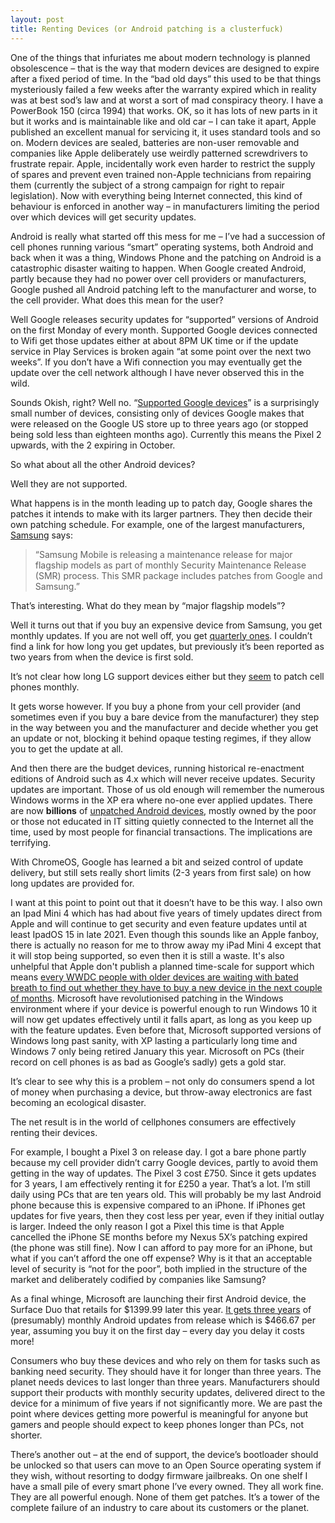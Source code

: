 ```yaml
---
layout: post
title: Renting Devices (or Android patching is a clusterfuck)
---
```


One of the things that infuriates me about modern technology is planned obsolescence – that is the way that modern devices are designed to expire after a fixed period of time.  In the “bad old days” this used to be that things mysteriously failed a few weeks after the warranty expired which in reality was at best sod’s law and at worst a sort of mad conspiracy theory. I have a PowerBook 150 (circa 1994) that works.  OK, so it has lots of new parts in it but it works and is maintainable like and old car – I can take it apart, Apple published an excellent manual for servicing it, it uses standard tools and so on. Modern devices are sealed, batteries are non-user removable and companies like Apple deliberately use weirdly patterned screwdrivers to frustrate repair. Apple, incidentally work even harder to restrict the supply of spares and prevent even trained non-Apple technicians from repairing them (currently the subject of a strong campaign for right to repair legislation). Now with everything being Internet connected, this kind of behaviour is enforced in another way – in manufacturers limiting the period over which devices will get security updates.

Android is really what started off this mess for me – I’ve had a succession of cell phones running various “smart” operating systems, both Android and back when it was a thing, Windows Phone and the patching on Android is a catastrophic disaster waiting to happen. When Google created Android, partly because they had no power over cell providers or manufacturers, Google pushed all Android patching left to the manufacturer and worse, to the cell provider.  What does this mean for the user?

Well Google releases security updates for “supported” versions of Android on the first Monday of every month.  Supported Google devices connected to Wifi get those updates either at about 8PM UK time or if the update service in Play Services is broken again “at some point over the next two weeks”.  If you don’t have a Wifi connection you may eventually get the update over the cell network although I have never observed this in the wild.

Sounds Okish, right? Well no. “[Supported Google devices](https://support.google.com/pixelphone/answer/4457705#pixel_phones&nexus_devices)” is a surprisingly small number of devices, consisting only of devices Google makes that were released on the Google US store up to three years ago (or stopped being sold less than eighteen months ago).  Currently this means the Pixel 2 upwards, with the 2 expiring in October.

So what about all the other Android devices?

Well they are not supported.

What happens is in the month leading up to patch day, Google shares the patches it intends to make with its larger partners.  They then decide their own patching schedule. For example, one of the largest manufacturers, [Samsung](https://security.samsungmobile.com/securityUpdate.smsb) says:

> “Samsung Mobile is releasing a maintenance release for major flagship models as part of monthly Security Maintenance Release (SMR) process. This SMR package includes patches from Google and Samsung.”

That’s interesting. What do they mean by “major flagship models”?

Well it turns out that if you buy an expensive device from Samsung, you get monthly updates. If you are not well off, you get [quarterly ones](https://security.samsungmobile.com/workScope.smsb).  I couldn’t find a link for how long you get updates, but previously it’s been reported as two years from when the device is first sold.

It’s not clear how long LG support devices either but they [seem](https://lgsecurity.lge.com/security_updates_mobile.html) to patch cell phones monthly.

It gets worse however. If you buy a phone from your cell provider (and sometimes even if you buy a bare device from the manufacturer) they step in the way between you and the manufacturer and decide whether you get an update or not, blocking it behind opaque testing regimes, if they allow you to get the update at all.

And then there are the budget devices, running historical re-enactment editions of Android such as 4.x which will never receive updates.  Security updates are important. Those of us old enough will remember the numerous Windows worms in the XP era where no-one ever applied updates.  There are now **billions** of [unpatched Android devices](https://www.which.co.uk/news/2020/03/more-than-one-billion-android-devices-at-risk-of-malware-threats/?utm_campaign=whichukf&utm_medium=social&utm_source=twitter&utm_content=AndroidMalware&utm_term=twnews), mostly owned by the poor or those not educated in IT sitting quietly connected to the Internet all the time, used by most people for financial transactions.  The implications are terrifying.

With ChromeOS, Google has learned a bit and seized control of update delivery, but still sets really short limits (2-3 years from first sale) on how long updates are provided for.

I want at this point to point out that it doesn’t have to be this way. I also own an Ipad Mini 4 which has had about five years of timely updates direct from Apple and will continue to get security and even feature updates until at least IpadOS 15 in late 2021.  Even though this sounds like an Apple fanboy, there is actually no reason for me to throw away my iPad Mini 4 except that it will stop being supported, so even then it is still a waste. It's also unhelpful that Apple don't publish a planned time-scale for support which means [every WWDC people with older devices are waiting with bated breath to find out whether they have to buy a new device in the next couple of months](https://twitter.com/owainkenway/status/1275146900535214080). Microsoft have revolutionised patching in the Windows environment where if your device is powerful enough to run Windows 10 it will now get updates effectively until it falls apart, as long as you keep up with the feature updates.  Even before that, Microsoft supported versions of Windows long past sanity, with XP lasting a particularly long time and Windows 7 only being retired January this year.  Microsoft on PCs (their record on cell phones is as bad as Google’s sadly) gets a gold star.

It’s clear to see why this is a problem – not only do consumers spend a lot of money when purchasing a device, but throw-away electronics are fast becoming an ecological disaster.

The net result is in the world of cellphones consumers are effectively renting their devices.

For example, I bought a Pixel 3 on release day. I got a bare phone partly because my cell provider didn’t carry Google devices, partly to avoid them getting in the way of updates.  The Pixel 3 cost £750.  Since it gets updates for 3 years, I am effectively renting it for £250 a year.  That’s a lot.  I’m still daily using PCs that are ten years old.  This will probably be my last Android phone because this is expensive compared to an iPhone. If iPhones get updates for five years, then they cost less per year, even if they initial outlay is larger.  Indeed the only reason I got a Pixel this time is that Apple cancelled the iPhone SE months before my Nexus 5X’s patching expired (the phone was still fine).  Now I can afford to pay more for an iPhone, but what if you can’t afford the one off expense?  Why is it that an acceptable level of security is “not for the poor”, both implied in the structure of the market and deliberately codified by companies like Samsung?

As a final whinge, Microsoft are launching their first Android device, the Surface Duo that retails for $1399.99 later this year.  [It gets three years](https://www.androidauthority.com/microsoft-surface-duo-android-updates-1147535/) of (presumably) monthly Android updates from release which is $466.67 per year, assuming you buy it on the first day – every day you delay it costs more!

Consumers who buy these devices and who rely on them for tasks such as banking need security.  They should have it for longer than three years. The planet needs devices to last longer than three years. Manufacturers should support their products with monthly security updates, delivered direct to the device for a minimum of five years if not significantly more.  We are past the point where devices getting more powerful is meaningful for anyone but gamers and people should expect to keep phones longer than PCs, not shorter.

There’s another out – at the end of support, the device’s bootloader should be unlocked so that users can move to an Open Source operating system if they wish, without resorting to dodgy firmware jailbreaks. On one shelf I have a small pile of every smart phone I’ve every owned.  They all work fine. They are all powerful enough.  None of them get patches.  It’s a tower of the complete failure of an industry to care about its customers or the planet.